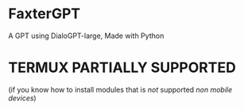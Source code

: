 # FaxterGPT
A GPT using DialoGPT-large, Made with Python
# TERMUX PARTIALLY SUPPORTED
(if you know how to install modules that is *not* supported *non mobile devices*)